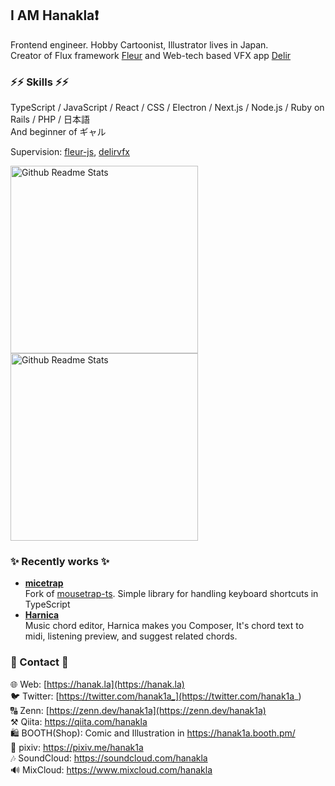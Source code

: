 ## I AM Hanakla❗

Frontend engineer. Hobby Cartoonist, Illustrator lives in Japan.  
Creator of Flux framework [Fleur](https://github.com/fleur-js/fleur) and Web-tech based VFX app [Delir](https://delir.studio)

### ⚡⚡ Skills ⚡⚡
TypeScript / JavaScript / React / CSS / Electron / Next.js / Node.js / Ruby on Rails / PHP / 日本語  
And beginner of ギャル

Supervision: [fleur-js](https://github.com/fleur-js), [delirvfx](https://github.com/delirvfx)

<div>
<a href="https://github.com/anuraghazra/github-readme-stats">
  <img width="300" align="top" src="https://github-readme-stats.vercel.app/api?username=hanakla&layout=compact" alt="Github Readme Stats" />
</a>

<a href="https://github.com/anuraghazra/github-readme-stats">
  <img width="300" align="top" src="https://github-readme-stats.vercel.app/api/top-langs?username=hanakla&langs_count=5&layout=compact" alt="Github Readme Stats" />
</a>
</div>


### ✨ Recently works ✨

- **[micetrap](https://github.com/hanakla/micetrap)**  
  Fork of [mousetrap-ts](https://github.com/JonWallsten/mousetrap-ts). Simple library for handling keyboard shortcuts in TypeScript
- **[Harnica](https://github.com/hanakla/harnica)**  
  Music chord editor, Harnica makes you Composer, It's chord text to midi, listening preview, and suggest related chords.


### 🫰 Contact 🫰

🌐 Web: [https://hanak.la](https://hanak.la)  
🐦 Twitter: [https://twitter.com/hanak1a_](https://twitter.com/hanak1a_)  
🔠 Zenn: [https://zenn.dev/hanak1a](https://zenn.dev/hanak1a)  
⚒️ Qiita: https://qiita.com/hanakla  
🛍️ BOOTH(Shop): Comic and Illustration in https://hanak1a.booth.pm/  
🎨 pixiv: https://pixiv.me/hanak1a  
🎶 SoundCloud: https://soundcloud.com/hanakla  
🔊 MixCloud: https://www.mixcloud.com/hanakla
